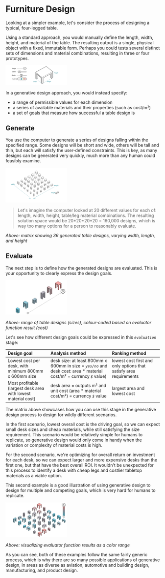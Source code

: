 # Furniture Design

Looking at a simpler example, let's consider the process of designing a typical, four-legged table.

Using a standard approach, you would manually define the length, width, height, and material of the table. The resulting output is a single, physical object with a fixed, immutable form. Perhaps you could tests several distinct sets of dimensions and material combinations, resulting in three or four prototypes.

<img src="../../../assets/intro/furn1.png" style="width:200px;"/>

In a generative design approach, you would instead specify:

* a range of permissible values for each dimension
* a series of available materials and their properties \(such as cost/m²\)
* a set of goals that measure how successful a table design is

## Generate

You use the computer to generate a series of designs falling within the specified range. Some designs will be short and wide, others will be tall and thin, but each will satisfy the user-defined constraints. This is key, as many designs can be generated very quickly, much more than any human could feasibly examine.

<img src="../../../assets/intro/furn2.png" style="width:200px;"/>

> Let's imagine the computer looked at 20 different values for each of: length, width, height, table/leg material combinations. The resulting solution space would be 20\*20\*20\*20 = 160,000 designs, which is way too many options for a person to reasonably evaluate.

_Above: matrix showing 36 generated table designs, varying width, length, and height_

## Evaluate

The next step is to define how the generated designs are evaluated. This is your opportunity to clearly express the design goals.

<img src="../../../assets/intro/furn3.jpg" style="width:200px;"/>

_Above: range of table designs \(sizes\), colour-coded based on evaluator function result \(cost\)_

Let's see how different design goals could be expressed in this _`evaluation`_ stage:

| Design goal | Analysis method | Ranking method |
| :--- | :--- | :--- |
| Lowest cost per desk, with minimum 800mm x 600mm size | desk size: at least 800mm x 600mm in size = _`yes/no`_   and  desk cost: area \* material cost/m² = currency _`$`_ value\) | lowest cost first and only options that satisfy area requirements |
| Most profitable  \(largest desk area with lowest material cost\) | desk area = outputs m²  and  unit cost \(area \* material cost/m²\) = currency _`$`_ value | largest area and lowest cost |

The matrix above showcases how you can use this stage in the generative design process to design for wildly different scenarios.

In the first scenario, lowest overall cost is the driving goal, so we can expect small desk sizes and cheap materials, while still satisfying the size requirement. This scenario would be relatively simple for humans to replicate, so generative design would only come in handy when the variation or complexity of material costs is high.

For the second scenario, we're optimizing for overall return on investment for each desk, so we can expect larger and more expensive desks than the first one, but that have the best overall ROI. It wouldn't be unexpected for this process to identify a desk with cheap legs and costlier tabletop materials as a viable option.

This second example is a good illustration of using generative design to design for multiple and competing goals, which is very hard for humans to replicate.

<img src="../../../assets/intro/furn4.jpg" style="width:200px;"/>

_Above: visualizing evaluator function results as a color range_

As you can see, both of these examples follow the same fairly generic process, which is why there are so many possible applications of generative design, in areas as diverse as aviation, automotive and building design, manufacturing, and product design.